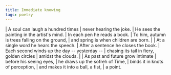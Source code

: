 ```yaml
---
title: Immediate knowing
tags: poetry
---
```


| A soul can laugh a hundred times
|   never hearing the joke.
| He sees the painting in the artist's mind.
| In each pen he reads a book.
| To him, autumn is trees falling on the ground,
| and spring is when children are born.
|
| At a single word he hears the speech.
| After a sentence he closes the book.
| Each second winds up the day -- yesterday --
| chasing its tail in fiery, golden circles
|   amidst the clouds.
|
| As past and future grow intimate
|   before his seeing eyes,
| he draws up the sofreh of Time,
| binds it in knots of perception,
| and makes it into a ball, a fist,
| a point.
